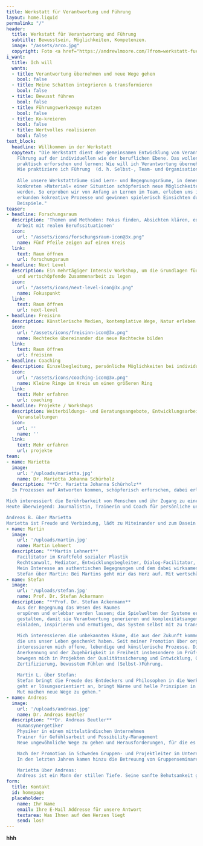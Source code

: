 ```yaml
---
title: Werkstatt für Verantwortung und Führung
layout: home.liquid
permalink: "/"
header:
  title: Werkstatt für Verantwortung und Führung
  subtitle: Bewusstsein, Möglichkeiten, Kompetenzen.
  image: "/assets/arco.jpg"
  copyright: Foto <a href="https://andrewlmoore.com/?from=werkstatt-fuer-verantwortung-und-fuehrung.de" target="_blank">©Andrew Moore</a>
i_want:
  title: Ich will
  wants:
  - title: Verantwortung übernehmen und neue Wege gehen
    bool: false
  - title: Meine Schatten integrieren & transformieren
    bool: false
  - title: Bewusst führen
    bool: false
  - title: Führungswerkzeuge nutzen
    bool: false
  - title: Ko-kreieren
    bool: false
  - title: Wertvolles realisieren
    bool: false
text_block:
  headline: Willkommen in der Werkstatt
  copytext: "Die Werkstatt dient der gemeinsamen Entwicklung von Verantwortung und
    Führung auf der individuellen wie der beruflichen Ebene. Das wollen wir miteinander
    praktisch erforschen und lernen: Wie will ich Verantwortung übernehmen und tragen?
    Wie praktiziere ich Führung  (d. h. Selbst-, Team- und Organisationsführung)?
    
    Alle unsere Werkstatträume sind Lern- und Begegnungsräume, in denen aus dem
    konkreten »Material« einer Situation schöpferisch neue Möglichkeiten entwickelt
    werden. So erproben wir von Anfang an Lernen im Team, erleben uns im Spiegel anderer,
    erkunden kokreative Prozesse und gewinnen spielerisch Einsichten durch konkrete
    Beispiele."
teaser:
- headline: Forschungsraum
  description: 'Themen und Methoden: Fokus finden, Absichten klären, experimentelle
    Arbeit mit realen Berufssituationen'
  icon:
    url: "/assets/icons/forschungsraum-icon@3x.png"
    name: Fünf Pfeile zeigen auf einen Kreis
  link:
    text: Raum öffnen
    url: forschungsraum
- headline: Next Level
  description: Ein mehrtägiger Intensiv Workshop, um die Grundlagen für eine verantwortliche
    und wertschöpfende Zusammenarbeit zu legen
  icon:
    url: "/assets/icons/next-level-icon@3x.png"
    name: Fokuspunkt
  link:
    text: Raum öffnen
    url: next-level
- headline: Freisinn
  description: Künstlerische Medien, kontemplative Wege, Natur erleben
  icon:
    url: "/assets/icons/freisinn-icon@3x.png"
    name: Rechtecke übereinander die neue Rechtecke bilden
  link:
    text: Raum öffnen
    url: freisinn
- headline: Coaching
  description: Einzelbegleitung, persönliche Möglichkeiten bei individuellen Herausforderungen
  icon:
    url: "/assets/icons/coaching-icon@3x.png"
    name: Kleine Ringe im Kreis um einen größeren Ring
  link:
    text: Mehr erfahren
    url: coaching
- headline: Projekte / Workshops
  description: Weiterbildungs- und Beratungsangebote, Entwicklungsarbeit vor Ort,
    Veranstaltungen
  icon:
    url: ''
    name: ''
  link:
    text: Mehr erfahren
    url: projekte
team:
- name: Marietta
  image:
    url: '/uploads/marietta.jpg'
    name: Dr. Marietta Johanna Schürholz
  description: "**Dr. Marietta Johanna Schürholz**
  In Prozessen auf Antworten kommen, schöpferisch erforschen, dabei erleben wie Verbundenheit trägt, Heilung und Transformation passieren. Bewusst und künstlerisch leben, Verantwortung nehmen, lieben - darum geht es mir.

Mich interessiert die Berührbarkeit von Menschen und ihr Zugang zu einer transzendenten Dimension: Studium der Kunstgeschichte, Promotion bei Michael Bockemühl, langjährige kuratorische Praxis, Pilgerreisen in Asien, journalistisches Schreiben als Erkenntnisprozess, Kunstprojekte, die Essen als Kommunion erfahrbar machen, Forschung und filmische Veröffentlichung zu rituellen Räumen
Heute überwiegend: Journalistin, Trainerin und Coach für persönliche und kollektive Entwicklung.

Andreas B. über Marietta
Marietta ist Freude und Verbindung, lädt zu Miteinander und zum Dasein mit allem ein, was ist. Sie liebt Klarheit und Humor, Ehrlichkeit und Scheitern können. Dabei hinterfragt sie kritisch, sucht weiter, weil sie weiß, dass Ausweichen sinnlos ist. "
- name: Martin
  image: 
    url: '/uploads/martin.jpg'
    name: Martin Lehnert
  description: "**Martin Lehnert**
    Facilitator im Kraftfeld sozialer Plastik
    Rechtsanwalt, Mediator, Entwicklungsbegleiter, Dialog-Facilitator, Geschäftsführer und Vorstand in NPOs
    Mein Interesse an authentischen Begegnungen und dem dabei wirksamen Kraftfeld in der Beziehung führte mich in Führungs- und Beratungsaufgaben. Räume zu öffnen und eine Vertrauensatmosphäre zu halten, ist mir wichtig, damit Zukunfts-Perspektiven gemeinsam freigelegt, Wege aufgespürt und sie handhabbar ausgestaltet werden. Ich habe Freude daran, Spielräume auszuloten für inspirierende praktische Schritte und diese in wirtschaftlich und rechtlich fundierte Pfade zu lenken. Erfahrungen und Erkenntnisse sammelte ich in großen Kornzernen ebenso wie in kleinen Initiativen, in Fortbildungen und als Seminarleiter. Zu meinen Kompetenzen gehören Facilitator im Dialog nach David Bohm, Theorie U Praxis, Konflikt- und Projektmanagementtechniken, Qualitäts- und Organisationsentwicklung sowie spirituelle Wege, Karmaarbeit und kultur-ko-kreative Gestaltung der Sozialen Plastik im Bewusstsein für die Rhythmen des agilen Miteinanders.
    Stefan über Martin: Bei Martins geht mir das Herz auf. Mit wertschätzendem Interesse, Humor und Selbstreflektion schafft er Vertrauen. Er hat große vielfältige Erfahrung in der Begleitung von Organisationen. Sein Sinn für soziale Prozesse und seine methodische Sicherheit bahnen produktive ko-kreative Wege."
- name: Stefan
  image: 
    url: '/uploads/stefan.jpg'
    name: Prof. Dr. Stefan Ackermann
  description: "**Prof. Dr. Stefan Ackermann** 
    Aus der Begegnung das Wesen des Raumes
    erspüren und erlebbar werden lassen; die Spielwelten der Systeme erforschen und
    gestalten, damit sie Verantwortung generieren und komplexitätsangemessen Menschen
    einladen, inspirieren und ermutigen, das System selbst mit zu transformieren.
    
    Mich interessieren die unbekannten Räume, die aus der Zukunft kommen und die Initiationsmarker,
    die uns unser Leben geschenkt haben. Seit meiner Promotion über organisches Denken
    interessieren mich offene, lebendige und künstlerische Prozesse. Die Frage der
    Anerkennung und der Zugehörigkeit in Freiheit insbesondere im Prüf(ungs)Wesen
    bewegen mich in Projekten der Qualitätssicherung und Entwicklung, Organisationsgestaltung,
    Zertifizierung, bewusstem Fühlen und (Selbst-)Führung. 
    
    Martin L. über Stefan:
    Stefan bringt die Freude des Entdeckers und Philosophen in die Werkstatt. Komplexe  Situationen
    geht er lösungsorientiert an, bringt Wärme und helle Prinzipien in den Raum, die
    Mut machen neue Wege zu gehen."
- name: Andreas
  image: 
    url: '/uploads/andreas.jpg'
    name: Dr. Andreas Beutler
  description: "**Dr. Andreas Beutler**
    Humansynergetiker
    Physiker in einem mittelständischen Unternehmen
    Trainer für Gefühlsarbeit und Possibility-Management
    Neue ungewöhnliche Wege zu gehen und Herausforderungen, für die es keine Standardlösungen gibt, ziehen mich besonders an. Dem Kontakt mit anderen und auch mit mir selbst gilt meiner besonderen Aufmerksamkeit. Ich fühle mich beschenkt, wenn Menschen sich wirklich begegnen.

    Nach der Promotion in Schweden Gruppen- und Projektleiter im Unternehmenskontext. Weltweites Netzwerken und Betreuung von Projekten in verschiedenen kulturellen Hintergründen. Changemanagement, Leitung von Workshops und Mitarbeiterentwicklung.
    In den letzten Jahren kamen hinzu die Betreuung von Gruppenseminaren wie Possibility-Management-Teams, Gefühlsseminare und Wutworkshops, Einzel- und Paarcoaching.

    Marietta über Andreas:
    Andreas ist ein Mann der stillen Tiefe. Seine sanfte Behutsamkeit gepaart mit klarer Unbestechlichkeit machen ihn zu einem kostbaren Wegbegleiter zu Selbstverantwortung und Selbstwahrnehmung. Seiner Genauigkeit gewürzt mit einer Prise feinem Humor ist es zu verdanken, dass sich „Schattenabsichten“ in Schätze verwandeln können."
form:
  title: Kontakt
  id: homepage
  placeholder:
    name: Ihr Name
    email: Ihre E-Mail Addresse für unsere Antwort
    textarea: Was Ihnen auf dem Herzen liegt
    send: los!
---
```

**hhh**